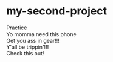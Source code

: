 # my-second-project  
Practice  
Yo momma need this phone  
Get you ass in gear!!!  
Y'all be trippin'!!!  
Check this out!  
